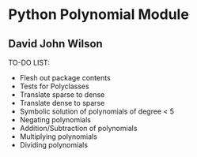 # Python Polynomial Module

## David John Wilson

TO-DO LIST:
 
* Flesh out package contents
* Tests for Polyclasses 
* Translate sparse to dense
* Translate dense to sparse
* Symbolic solution of polynomials of degree < 5
* Negating polynomials
* Addition/Subtraction of polynomials
* Multiplying polynomials
* Dividing polynomials

